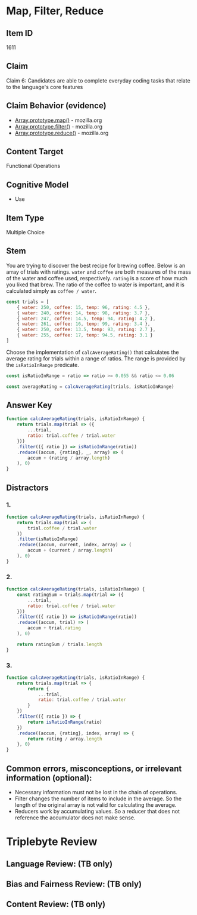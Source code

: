 # Map, Filter, Reduce

## Item ID
1611

## Claim
Claim 6: Candidates are able to complete everyday coding tasks that relate to the language's core features

## Claim Behavior (evidence)
- [Array.prototype.map()](https://developer.mozilla.org/en-US/docs/Web/JavaScript/Reference/Global_Objects/Array/map) - mozilla.org 
- [Array.prototype.filter()](https://developer.mozilla.org/en-US/docs/Web/JavaScript/Reference/Global_Objects/Array/filter) - mozilla.org 
- [Array.prototype.reduce()](https://developer.mozilla.org/en-US/docs/Web/JavaScript/Reference/Global_Objects/Array/Reduce) - mozilla.org 

## Content Target
Functional Operations

## Cognitive Model
* Use

## Item Type
Multiple Choice

## Stem
You are trying to discover the best recipe for brewing coffee. Below is an array of trials with ratings.  `water` and `coffee` are both measures of the mass of the water and coffee used, respectively.  `rating` is a score of how much you liked that brew.  The ratio of the coffee to water is important, and it is calculated simply as `coffee / water`.

```javascript
const trials = [
    { water: 250, coffee: 15, temp: 96, rating: 4.5 },
    { water: 240, coffee: 14, temp: 98, rating: 3.7 },
    { water: 247, coffee: 14.5, temp: 94, rating: 4.2 },
    { water: 261, coffee: 16, temp: 99, rating: 3.4 },
    { water: 250, coffee: 13.5, temp: 93, rating: 2.7 },
    { water: 255, coffee: 17, temp: 94.5, rating: 3.1 }
]
```

Choose the implementation of `calcAverageRating()` that calculates the average rating for trials within a range of ratios. The range is provided by the `isRatioInRange` predicate.

```javascript
const isRatioInRange = ratio => ratio >= 0.055 && ratio <= 0.06

const averageRating = calcAverageRating(trials, isRatioInRange)
```

## Answer Key
```javascript
function calcAverageRating(trials, isRatioInRange) {
    return trials.map(trial => ({
        ...trial,
        ratio: trial.coffee / trial.water
    }))
    .filter(({ ratio }) => isRatioInRange(ratio))
    .reduce((accum, {rating}, _, array) => (
        accum + (rating / array.length)
    ), 0)
}
```

## Distractors
### 1.
```javascript
function calcAverageRating(trials, isRatioInRange) {
    return trials.map(trial => (
        trial.coffee / trial.water
    ))
    .filter(isRatioInRange)
    .reduce((accum, current, index, array) => (
        accum + (current / array.length)
    ), 0)
}
```

### 2.
```javascript
function calcAverageRating(trials, isRatioInRange) {
    const ratingSum = trials.map(trial => ({
        ...trial,
        ratio: trial.coffee / trial.water
    }))
    .filter(({ ratio }) => isRatioInRange(ratio))
    .reduce((accum, trial) => (
        accum + trial.rating
    ), 0)

    return ratingSum / trials.length
}
```

### 3.
```javascript
function calcAverageRating(trials, isRatioInRange) {
    return trials.map(trial => {
        return {
            ...trial,
            ratio: trial.coffee / trial.water
        }
    })
    .filter(({ ratio }) => {
        return isRatioInRange(ratio)
    })
    .reduce((accum, {rating}, index, array) => {
        return rating / array.length
    }, 0)
}
```

## Common errors, misconceptions, or irrelevant information (optional):

* Necessary information must not be lost in the chain of operations.
* Filter changes the number of items to include in the average.  So the length of the original array is not valid for calculating the average.
* Reducers work by accumulating values.  So a reducer that does not reference the accumulator does not make sense.

# Triplebyte Review


## Language Review: (TB only)


## Bias and Fairness Review: (TB only)


## Content Review: (TB only)

